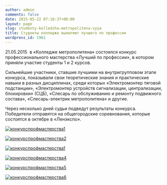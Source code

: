 ```yaml
---
author: admin
comments: false
date: 2015-05-22 07:18:37+00:00
layout: page
slug: studenty-kolledzha-metropolitena-vyya
title: Студенты колледжа выявляют лучшего по профессии
wordpress_id: 1961
---
```


21.05.2015  в «Колледже метрополитена» состоялся конкурс профессионального мастерства «Лучший по профессии», в котором приняли участие студенты 1 и 2 курсов.




Сильнейшие участники, ставшие лучшими на внутригрупповом этапе конкурса, показывали свои теоретические знания и практические навыки в разных дисциплинах, среди которых «Электромонтер тяговой подстанции», «Электромонтер устройств сигнализации, централизации, блокировки» (СЦБ), «Слесарь по обслуживанию и ремонту подвижного состава», «Слесарь-электрик метрополитена» и другие.




Через несколько дней судьи подведут результаты конкурса. Победители отправятся на общегородские соревнования, которые состоятся в октябре в «Ленэкспо».


[![конкурспрофмастерства1](http://www.cm-spb.ru/cms/wp-content/uploads/2015/05/1.jpg)](http://www.cm-spb.ru/cms/wp-content/uploads/2015/05/1.jpg)

[![конкурспрофмастерства2](http://www.cm-spb.ru/cms/wp-content/uploads/2015/05/klm2.jpg)](http://www.cm-spb.ru/cms/wp-content/uploads/2015/05/klm2.jpg)

[![конкурспрофмастерства1](http://www.cm-spb.ru/cms/wp-content/uploads/2015/05/klm3.jpg)](http://www.cm-spb.ru/cms/wp-content/uploads/2015/05/klm3.jpg)

[![конкурспрофмастерства4](http://www.cm-spb.ru/cms/wp-content/uploads/2015/05/klm4.jpg)](http://www.cm-spb.ru/cms/wp-content/uploads/2015/05/klm4.jpg)

[![конкурспрофмастерства5](http://www.cm-spb.ru/cms/wp-content/uploads/2015/05/klm5.jpg)](http://www.cm-spb.ru/cms/wp-content/uploads/2015/05/klm5.jpg)

[![конкурспрофмастерства6](http://www.cm-spb.ru/cms/wp-content/uploads/2015/05/klm6.jpg)](http://www.cm-spb.ru/cms/wp-content/uploads/2015/05/klm6.jpg)
